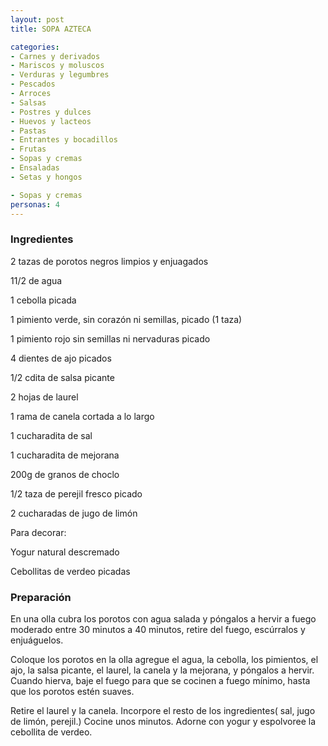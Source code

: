 ```yaml
---
layout: post
title: SOPA AZTECA

categories:
- Carnes y derivados
- Mariscos y moluscos
- Verduras y legumbres
- Pescados
- Arroces
- Salsas
- Postres y dulces
- Huevos y lacteos
- Pastas
- Entrantes y bocadillos
- Frutas
- Sopas y cremas
- Ensaladas
- Setas y hongos

- Sopas y cremas
personas: 4 
---
```

<h3>Ingredientes</h3>
2 tazas de porotos negros limpios y enjuagados

11/2 de agua

1 cebolla picada

1 pimiento verde, sin corazón ni semillas, picado (1 taza)

1 pimiento rojo sin semillas ni nervaduras picado

4 dientes de ajo picados

1/2 cdita de salsa picante

2 hojas de laurel

1 rama de canela cortada a lo largo

1 cucharadita de sal

1 cucharadita de mejorana

200g de granos de choclo

1/2 taza de perejil fresco picado

2 cucharadas de jugo de limón

Para decorar:

Yogur natural descremado

Cebollitas de verdeo picadas

<h3>Preparación</h3>
En una olla cubra los porotos con agua salada y póngalos a hervir a fuego moderado entre 30 minutos a 40 minutos, retire del fuego, escúrralos y enjuáguelos.

Coloque los porotos en la olla agregue el agua, la cebolla, los pimientos, el ajo, la salsa picante, el laurel, la canela y la mejorana, y póngalos a hervir. Cuando hierva, baje el fuego para que se cocinen a fuego mínimo, hasta que los porotos estén suaves.

Retire el laurel y la canela. Incorpore el resto de los ingredientes( sal, jugo de limón, perejil.) Cocine unos minutos. Adorne con yogur y espolvoree la cebollita de verdeo.

